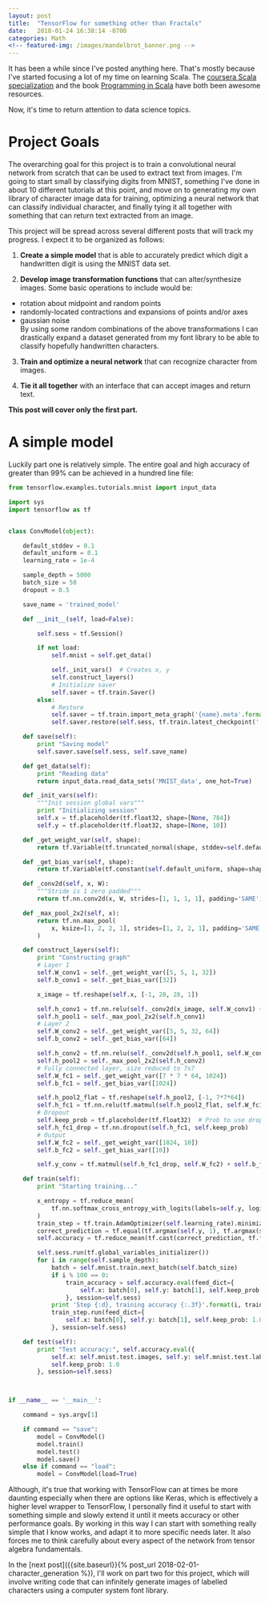 ```yaml
---
layout: post
title:  "TensorFlow for something other than Fractals"
date:   2018-01-24 16:38:14 -0700
categories: Math
<!-- featured-img: /images/mandelbrot_banner.png -->
---
```


It has been a while since I've posted anything here. That's mostly because I've started
focusing a lot of my time on learning Scala.
The [coursera Scala specialization](https://www.coursera.org/specializations/scala)
and the book [Programming in Scala](https://www.amazon.com/Programming-Scala-Comprehensive-Step-Step/dp/0981531644)
have both been awesome resources.

Now, it's time to return attention to data science topics.


# Project Goals

The overarching goal for this project is to train a convolutional neural network
from scratch that can be used to extract text from images. I'm going to start small
by classifying digits from MNIST, something I've done in about 10 different tutorials
at this point, and move on to generating my own library of character image data for
training, optimizing a neural network that can classify individual character, and
finally tying it all together with something that can return text extracted from
an image.

This project will be spread across several different posts that will track my
progress. I expect it to be organized as follows:

1. **Create a simple model** that is able to accurately predict which digit a handwritten
digit is using the MNIST data set.

2. **Develop image transformation functions** that can alter/synthesize images.
Some basic operations to include would be:  
  * rotation about midpoint and random points
  * randomly-located contractions and expansions of points and/or axes
  * gaussian noise  
By using some random combinations of the above transformations I can drastically
expand a dataset generated from my font library to be able to classify hopefully
handwritten characters.

3. **Train and optimize a neural network** that can recognize character from images.

4. **Tie it all together** with an interface that can accept images and return text.

**This post will cover only the first part.**


# A simple model

Luckily part one is relatively simple. The entire goal and high accuracy of greater
than 99% can be achieved in a hundred line file:

```python
from tensorflow.examples.tutorials.mnist import input_data

import sys
import tensorflow as tf


class ConvModel(object):

    default_stddev = 0.1
    default_uniform = 0.1
    learning_rate = 1e-4

    sample_depth = 5000
    batch_size = 50
    dropout = 0.5

    save_name = 'trained_model'

    def __init__(self, load=False):

        self.sess = tf.Session()

        if not load:
            self.mnist = self.get_data()

            self._init_vars()  # Creates x, y
            self.construct_layers()
            # Initialize saver
            self.saver = tf.train.Saver()
        else:
            # Restore
            self.saver = tf.train.import_meta_graph('{name}.meta'.format(name=self.save_name))
            self.saver.restore(self.sess, tf.train.latest_checkpoint('./'))

    def save(self):
        print "Saving model"
        self.saver.save(self.sess, self.save_name)

    def get_data(self):
        print "Reading data"
        return input_data.read_data_sets('MNIST_data', one_hot=True)

    def _init_vars(self):
        """Init session global vars"""
        print "Initializing session"
        self.x = tf.placeholder(tf.float32, shape=[None, 784])
        self.y = tf.placeholder(tf.float32, shape=[None, 10])

    def _get_weight_var(self, shape):
        return tf.Variable(tf.truncated_normal(shape, stddev=self.default_stddev))

    def _get_bias_var(self, shape):
        return tf.Variable(tf.constant(self.default_uniform, shape=shape))

    def _conv2d(self, x, W):
        """Stride is 1 zero padded"""
        return tf.nn.conv2d(x, W, strides=[1, 1, 1, 1], padding='SAME')

    def _max_pool_2x2(self, x):
        return tf.nn.max_pool(
            x, ksize=[1, 2, 2, 1], strides=[1, 2, 2, 1], padding='SAME'
        )

    def construct_layers(self):
        print "Constructing graph"
        # Layer 1
        self.W_conv1 = self._get_weight_var([5, 5, 1, 32])
        self.b_conv1 = self._get_bias_var([32])

        x_image = tf.reshape(self.x, [-1, 28, 28, 1])

        self.h_conv1 = tf.nn.relu(self._conv2d(x_image, self.W_conv1) + self.b_conv1)
        self.h_pool1 = self._max_pool_2x2(self.h_conv1)
        # Layer 2
        self.W_conv2 = self._get_weight_var([5, 5, 32, 64])
        self.b_conv2 = self._get_bias_var([64])

        self.h_conv2 = tf.nn.relu(self._conv2d(self.h_pool1, self.W_conv2) + self.b_conv2)
        self.h_pool2 = self._max_pool_2x2(self.h_conv2)
        # Fully connected layer, size reduced to 7x7
        self.W_fc1 = self._get_weight_var([7 * 7 * 64, 1024])
        self.b_fc1 = self._get_bias_var([1024])

        self.h_pool2_flat = tf.reshape(self.h_pool2, [-1, 7*7*64])
        self.h_fc1 = tf.nn.relu(tf.matmul(self.h_pool2_flat, self.W_fc1) + self.b_fc1)
        # Dropout
        self.keep_prob = tf.placeholder(tf.float32)  # Prob to use dropout 0 means None
        self.h_fc1_drop = tf.nn.dropout(self.h_fc1, self.keep_prob)
        # Output
        self.W_fc2 = self._get_weight_var([1024, 10])
        self.b_fc2 = self._get_bias_var([10])

        self.y_conv = tf.matmul(self.h_fc1_drop, self.W_fc2) + self.b_fc2

    def train(self):
        print "Starting training..."

        x_entropy = tf.reduce_mean(
            tf.nn.softmax_cross_entropy_with_logits(labels=self.y, logits=self.y_conv)
        )
        train_step = tf.train.AdamOptimizer(self.learning_rate).minimize(x_entropy)
        correct_prediction = tf.equal(tf.argmax(self.y, 1), tf.argmax(self.y_conv, 1))
        self.accuracy = tf.reduce_mean(tf.cast(correct_prediction, tf.float32))

        self.sess.run(tf.global_variables_initializer())
        for i in range(self.sample_depth):
            batch = self.mnist.train.next_batch(self.batch_size)
            if i % 100 == 0:
                train_accuracy = self.accuracy.eval(feed_dict={
                    self.x: batch[0], self.y: batch[1], self.keep_prob: self.dropout
                }, session=self.sess)
            print 'Step {:d}, training accuracy {:.3f}'.format(i, train_accuracy)
            train_step.run(feed_dict={
                self.x: batch[0], self.y: batch[1], self.keep_prob: 1.0
            }, session=self.sess)

    def test(self):
        print "Test accuracy:", self.accuracy.eval({
            self.x: self.mnist.test.images, self.y: self.mnist.test.labels,
            self.keep_prob: 1.0
        }, session=self.sess)



if __name__ == '__main__':

    command = sys.argv[1]

    if command == "save":
        model = ConvModel()
        model.train()
        model.test()
        model.save()
    else if command == "load":
        model = ConvModel(load=True)
```

Although, it's true that working with TensorFlow can at times be more daunting
especially when there are options like Keras, which is effectively a higher level
wrapper to TensorFlow, I personally find it useful to start with something simple
and slowly extend it until it meets accuracy or other performance goals. By working
in this way I can start with something really simple that I know works,
and adapt it to more specific needs later. It also forces me to think carefully
about every aspect of the network from tensor algebra fundamentals.

In the [next post]({{site.baseurl}}{% post_url 2018-02-01-character_generation %}),
I'll work on part two for this project, which will involve writing code that
can infinitely generate images of labelled characters using a computer system font
library.
